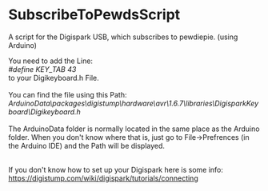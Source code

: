 # SubscribeToPewdsScript
A script for the Digispark USB, which subscribes to pewdiepie. (using Arduino)

You need to add the Line:<br/>
<i>#define KEY_TAB     43</i><br/>
to your Digikeyboard.h File.<br><br>
You can find the file using this Path: <i>ArduinoData\packages\digistump\hardware\avr\1.6.7\libraries\DigisparkKeyboard\Digikeyboard.h</i><br><br>
The ArduinoData folder is normally located in the same place as the Arduino folder.
When you don't know where that is, just go to File->Prefrences (in the Arduino IDE) and the Path will be displayed.<br><br>

If you don't know how to set up your Digispark here is some info:
https://digistump.com/wiki/digispark/tutorials/connecting
